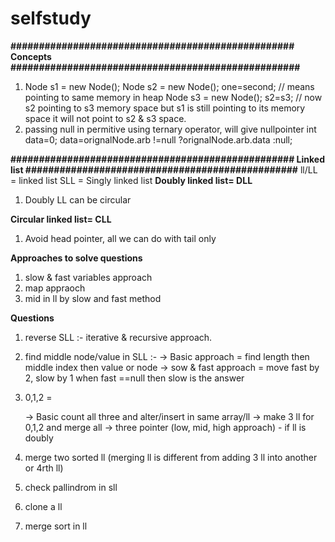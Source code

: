 # selfstudy



**################################################## Concepts ###################################################**
1. Node s1 = new Node();
    Node s2 = new Node();
    one=second; // means pointing to same memory in heap
    Node s3 = new Node();
    s2=s3; // now s2 pointing to s3 memory space but s1 is still pointing to its memory space it will not point to s2 & s3 space.
2. passing null in permitive using ternary operator, will give nullpointer
     int data=0;
         data=orignalNode.arb !=null ?orignalNode.arb.data :null;
         

**################################################## Linked list ################################################**
ll/LL = linked list
SLL = Singly linked list
**Doubly linked list= DLL**
 1. Doubly LL can be circular
 
**Circular linked list= CLL**
1. Avoid head pointer, all we can do with tail only

**Approaches to solve questions**

1. slow & fast variables approach
2. map appraoch
3. mid in ll by slow and fast method

**Questions**
1. reverse SLL :- iterative & recursive approach.
2. find middle node/value in  SLL :- 
   -> Basic approach = find length then middle index then value or node
   -> sow & fast approach = move fast by 2, slow by 1 when fast ==null then slow is the answer
   
3. 0,1,2 = 

	-> Basic count all three and alter/insert in same array/ll
	-> make 3 ll for 0,1,2 and merge all
	-> three pointer (low, mid, high approach) - if ll is doubly
	
4. merge two sorted ll (merging ll is different from adding 3 ll into another or 4rth ll)
5. check pallindrom in sll
6. clone a ll
7. merge sort in ll


          

